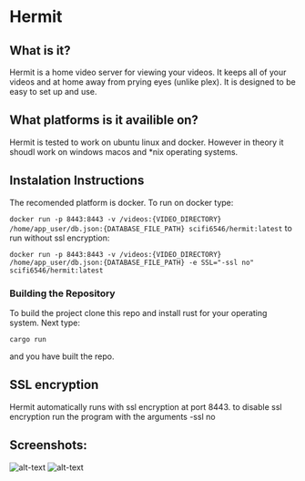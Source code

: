 # Hermit
## What is it?
Hermit is a home video server for viewing your videos. It keeps all of your videos and at home 
away from prying eyes (unlike plex). It is designed to be easy to set up and use.
## What platforms is it availible on?
Hermit is tested to work on ubuntu linux and docker. However in theory it shoudl work on windows macos and *nix operating systems.
## Instalation Instructions
The recomended platform is docker. To run on docker type: 


```docker run -p 8443:8443 -v /videos:{VIDEO_DIRECTORY} /home/app_user/db.json:{DATABASE_FILE_PATH} scifi6546/hermit:latest```
to run without ssl encryption:

```docker run -p 8443:8443 -v /videos:{VIDEO_DIRECTORY} /home/app_user/db.json:{DATABASE_FILE_PATH} -e SSL="-ssl no" scifi6546/hermit:latest```
### Building the Repository


To build the project clone this repo and install rust for your operating system.
Next type: 

```cargo run```

and you have built the repo.
## SSL encryption
Hermit automatically runs with ssl encryption at port 8443. to disable ssl encryption run the program
with the arguments -ssl no
## Screenshots:
![alt-text](screenshots/login.png)
![alt-text](screenshots/videos.png)

